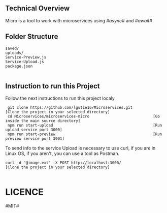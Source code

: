 ## Technical Overview
Micro is a tool to work with microservices using _#async#_ and _#await#_

## Folder Structure

```
saved/
uploads/
Service-Preview.js
Service-Upload.js
package.json


```


## Instruction to run this Project
Follow the next instructions to run this project localy

``` 
 git clone https://github.com/lgutie16/Microservices.git         [Clone the project in your selected directory]
 cd Microservices/microservices-micro                            [Go inside the main source directory]
 npm run start-upload                                            [Run upload service port 3000]
 npm run start-preview                                           [Run preview service port 3001]

``` 

To send info to the service Upload is necessary to use curl, if you are in Linux OS, if you aren't, you can use a tool as Postman.

``` 
curl -d "@image.ext" -X POST http://localhost:3000/               [Clone the project in your selected directory]
 
``` 

# LICENCE
#MIT#
 
